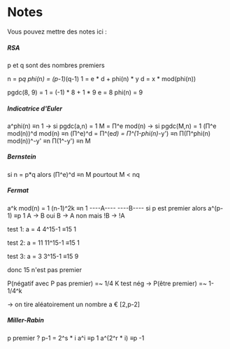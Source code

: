# Notes
Vous pouvez mettre des notes ici :

##### RSA
p et q sont des nombres premiers

n = p*q
phi(n) = (p-1)*(q-1)
1 = e * d + phi(n) * y
d = x * mod(phi(n))

pgdc(8, 9) = 1 = (-1) * 8 + 1 * 9
    e = 8
    phi(n) = 9

##### Indicatrice d'Euler
a^phi(n) ≡n 1    ->    si pgdc(a,n) = 1
M = Π^e mod(n)   ->    si pgdc(M,n) = 1
(Π^e mod(n))^d mod(n) ≡n (Π^e)^d = Π^(e*d) = Π^(1-phi(n)*-y')
≡n Π(Π^phi(n) mod(n))^-y'
≡n Π(1^-y') ≡n M

##### Bernstein
si n = p*q alors (Π^e)^d ≡n M  pourtout M < nq

##### Fermat
a^k mod(n) = 1
(n-1)^2k ≡n 1
----A----             ----B----
si p est premier alors a^(p-1) ≡p 1
A -> B oui
B -> A non
mais !B -> !A

test 1: a = 4
4^15-1 ≡15 1

test 2: a = 11
11^15-1 ≡15 1

test 3: a = 3
3^15-1 ≡15 9

donc 15 n'est pas premier

P(négatif avec P pas premier) =~ 1/4
K test nég -> P(être premier) =~ 1-1/4^k

-> on tire aléatoirement un nombre a € [2,p-2]

##### Miller-Rabin
p premier ?
p-1 = 2^s * i
a^i ≡p 1
a^(2^r * i) ≡p -1
